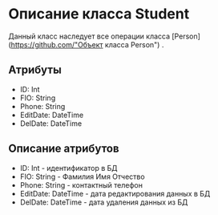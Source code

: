 # Описание класса Student
    
Данный класс наследует все операции класса  [Person](https://github.com/"Объект класса Person") . 


## Атрибуты

* ID: Int
* FIO: String
* Phone: String
* EditDate: DateTime
* DelDate: DateTime


## Описание атрибутов

* ID: Int - идентификатор в БД
* FIO: String - Фамилия Имя Отчество
* Phone: String - контактный телефон 
* EditDate: DateTime - дата редактирования данных в БД
* DelDate: DateTime - дата удаления данных из БД